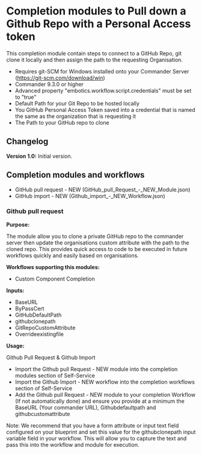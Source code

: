 # Completion modules to Pull down a Github Repo with a Personal Access token

This completion module contain steps to connect to a GitHub Repo, git clone it locally and then assign the path to the requesting Organisation.
 - Requires git-SCM for Windows installed onto your Commander Server (https://git-scm.com/download/win)
 - Commander 9.3.0 or higher
 - Advanced property "embotics.workflow.script.credentials" must be set to "true"
 - Default Path for your Git Repo to be hosted locally
 - You GitHub Personal Access Token saved into a credential that is named the same as the organization that is requesting it
 - The Path to your GitHub repo to clone

## Changelog

**Version 1.0:** Initial version.

## Completion modules and workflows
+ GitHub pull request - NEW (GitHub_pull_Request_-_NEW_Module.json)
+ GitHub import - NEW (Github_import_-_NEW_Workflow.json)

### Github pull request
**Purpose:** 

The module allow you to clone a private GitHub repo to the commander server then update the organisations custom attribute with the path to the cloned repo. This provides quick access to code to be executed in future workflows quickly and easily based on organisations.

**Workflows supporting this modules:**

  * Custom Component Completion

**Inputs:**
  * BaseURL
  * ByPassCert
  * GitHubDefaultPath
  * githubclonepath
  * GitRepoCustomAttribute
  * Overrideexistingfile
  

**Usage:**

Github Pull Request & Github Import

- Import the Github pull Request - NEW module into the completion modules section of Self-Service
- Import the Github Import - NEW workflow into the completion workflows section of Self-Service
- Add the Github pull Request - NEW module to your completion Workflow (If not automatically done) and ensure you provide at a minimum the BaseURL (Your commander URL), Githubdefaultpath and githubcustomattribute

Note:  We recommend that you have a form attribute or input text field configured on your blueprint and set this value for the githubclonepath input variable field in your workflow. This will allow you to capture the text and pass this into the workflow and module for execution.

